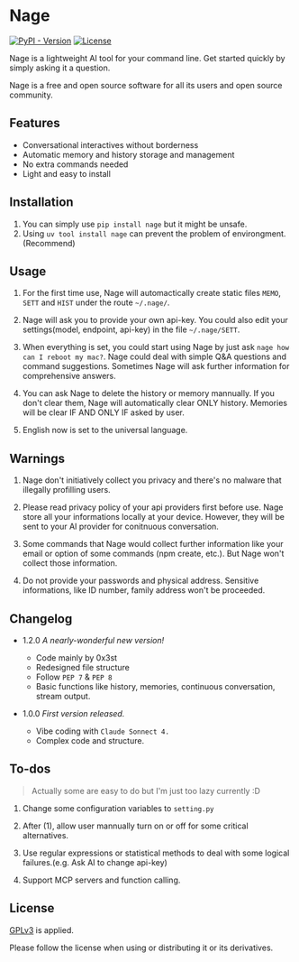 
# Nage

[![PyPI - Version](https://img.shields.io/pypi/v/nage)](https://pypi.org/project/nage/)
[![License](https://img.shields.io/github/license/0x3st/nage)](https://github.com/0x3st/nage/LICENSE)

Nage is a lightweight AI tool for your command line. Get started quickly by simply asking it a question.

Nage is a free and open source software for all its users and open source community.
## Features

- Conversational interactives without borderness
- Automatic memory and history storage and management
- No extra commands needed
- Light and easy to install

## Installation

1. You can simply use `pip install nage` but it might be unsafe.
2. Using `uv tool install nage` can prevent the problem of environgment. (Recommend)

## Usage

1. For the first time use, Nage will automactically create static files `MEMO`, `SETT` and `HIST` under the route `~/.nage/`.

2. Nage will ask you to provide your own api-key. You could also edit your settings(model, endpoint, api-key) in the file `~/.nage/SETT`.

3. When everything is set, you could start using Nage by just ask `nage how can I reboot my mac?`. Nage could deal with simple Q&A questions and command suggestions. Sometimes Nage will ask further information for comprehensive answers.

4. You can ask Nage to delete the history or memory mannually. If you don't clear them, Nage will automatically clear ONLY history. Memories will be clear IF AND ONLY IF asked by user.

5. English now is set to the universal language.

## Warnings

1. Nage don't initiatively collect you privacy and there's no malware that illegally profilling users.

2. Please read privacy policy of your api providers first before use. Nage store all your informations locally at your device. However, they will be sent to your AI provider for conitnuous conversation.

3. Some commands that Nage would collect further information like your email or option of some commands (npm create, etc.). But Nage won't collect those information.

4. Do not provide your passwords and physical address. Sensitive informations, like ID number, family address won't be proceeded.

## Changelog

- 1.2.0 *A nearly-wonderful new version!*
    - Code mainly by 0x3st
    - Redesigned file structure
    - Follow `PEP 7` & `PEP 8`
    - Basic functions like history, memories, continuous conversation, stream output.

- 1.0.0 *First version released.*
    - Vibe coding with `Claude Sonnect 4.`
    - Complex code and structure.

## To-dos

> Actually some are easy to do but I'm just too lazy currently :D
1. Change some configuration variables to `setting.py`

2. After (1), allow user mannually turn on or off for some critical alternatives.

3. Use regular expressions or statistical methods to deal with some logical failures.(e.g. Ask AI to change api-key)

4. Support MCP servers and function calling.
## License

[GPLv3](https://github.com/0x3st/nage/LICENSE) is applied.

Please follow the license when using or distributing it or its derivatives.